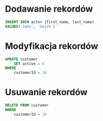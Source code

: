 # Dodawanie rekordów

~~~ sql
INSERT INTO actor (first_name, last_name) 
VALUES('John', 'Smith')	
~~~

# Modyfikacja rekordów

~~~ sql
UPDATE customer
	SET active = 0
WHERE
	customerId = 10
~~~
# Usuwanie rekordów

~~~ sql
DELETE FROM customer	
WHERE
	customerId = 10
~~~
